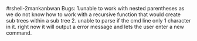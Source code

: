 #rshell-2mankanbwan
Bugs:
1.unable to work with nested parentheses as we do not know how to work with a recursive function that would create sub trees within a sub tree
2. unable to parse if the cmd line only 1 character in it. right now it will output a error message and lets the user enter a new command.
